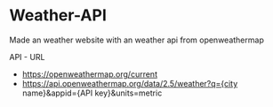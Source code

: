 # Weather-API

Made an weather website with an weather api from openweathermap

API - URL

- https://openweathermap.org/current
- https://api.openweathermap.org/data/2.5/weather?q={city name}&appid={API key}&units=metric

